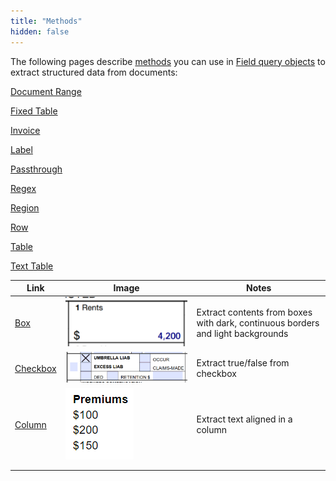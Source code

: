 ```yaml
---
title: "Methods"
hidden: false
---
```

The following pages describe [methods](doc:method-object) you can use in  [Field query objects](doc:field-query-object)  to extract structured data from documents:







[Document Range](doc:document-range)

[Fixed Table](doc:fixed-table)

[Invoice](doc:invoice)

[Label](doc:label)

[Passthrough](doc:passthrough)

[Regex](doc:regex)

[Region](doc:region)

[Row](doc:row)

[Table](doc:table)

[Text Table](doc:text-table)

| Link                     | Image                                                        | Notes                                                        |
| ------------------------ | ------------------------------------------------------------ | ------------------------------------------------------------ |
| [Box](doc:box)           | ![](https://raw.githubusercontent.com/sensible-hq/sensible-docs/main/readme-sync/assets/v0/images/thumbnail_box.png) | Extract contents from boxes with dark, continuous borders and light backgrounds |
| [Checkbox](doc:checkbox) | ![](https://raw.githubusercontent.com/sensible-hq/sensible-docs/main/readme-sync/assets/v0/images/thumbnail_checkbox.png) | Extract true/false from checkbox                             |
| [Column](doc:column)     | ![](https://raw.githubusercontent.com/sensible-hq/sensible-docs/main/readme-sync/assets/v0/images/thumbnail_column.png) | Extract text aligned in a column                             |
|                          |                                                              |                                                              |
|                          |                                                              |                                                              |

